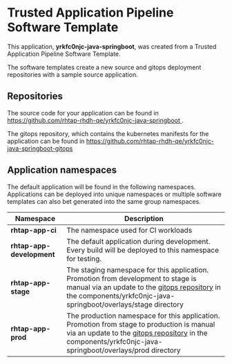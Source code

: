 # Trusted Application Pipeline Software Template

This application, **yrkfc0njc-java-springboot**, was created from a Trusted Application Pipeline Software Template.

The software templates create a new source and gitops deployment repositories with a sample source application. 

## Repositories

The source code for your application can be found in [https://github.com/rhtap-rhdh-qe/yrkfc0njc-java-springboot ](https://github.com/rhtap-rhdh-qe/yrkfc0njc-java-springboot ).
 
The gitops repository, which contains the kubernetes manifests for the application can be found in 
[https://github.com/rhtap-rhdh-qe/yrkfc0njc-java-springboot-gitops ](https://github.com/rhtap-rhdh-qe/yrkfc0njc-java-springboot-gitops ) 

## Application namespaces 

The default application will be found in the following namespaces. Applications can be deployed into unique namespaces or multiple software templates can also bet generated into the same group namespaces.  

|  Namespace   |  Description   |  
| -------- | -------- |
| **rhtap-app-ci** | The namespace used for CI workloads |
| **rhtap-app-development** | The default application during development. Every build will be deployed to this namespace for testing. |
| **rhtap-app-stage** | The staging namespace for this application. Promotion from development to stage is manual via an update to the [gitops repository](https://github.com/rhtap-rhdh-qe/yrkfc0njc-java-springboot-gitops ) in the components/yrkfc0njc-java-springboot/overlays/stage directory |
| **rhtap-app-prod** | The production namespace for this application. Promotion from stage to production is manual via an update to the [gitops repository](https://github.com/rhtap-rhdh-qe/yrkfc0njc-java-springboot-gitops ) in the components/yrkfc0njc-java-springboot/overlays/prod directory |